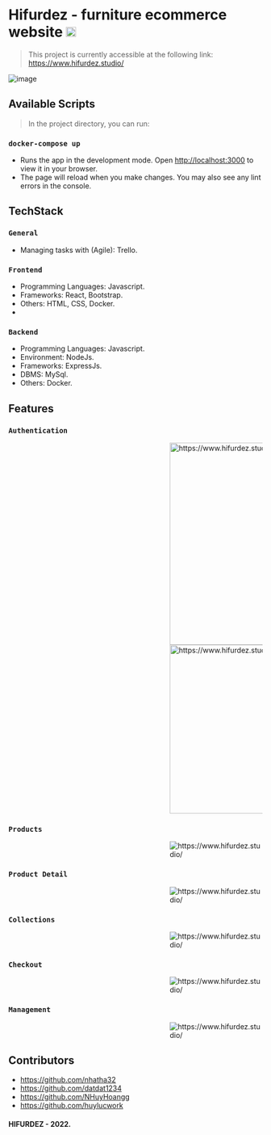 # Hifurdez - furniture ecommerce website <img src="https://res.cloudinary.com/dfbdpzz8q/image/upload/v1678427512/samples/logo-mini_g30mjb.png"  alt="https://www.hifurdez.studio/" width="20" />

> This project is currently accessible at the following link: https://www.hifurdez.studio/
> 
![image](https://user-images.githubusercontent.com/104556775/224242494-bd17df15-5267-451c-bcc0-feaa80697308.png)

## Available Scripts

> In the project directory, you can run:

### `docker-compose up`

- Runs the app in the development mode. Open [http://localhost:3000](http://localhost:3000) to view it in your browser.
- The page will reload when you make changes. You may also see any lint errors in the console.

## TechStack

### `General`
- Managing tasks with (Agile): Trello.


### `Frontend`
- Programming Languages: Javascript.
- Frameworks: React, Bootstrap.
- Others: HTML, CSS, Docker.
- 
### `Backend`
- Programming Languages: Javascript.
- Environment: NodeJs.
- Frameworks: ExpressJs.
- DBMS: MySql.
- Others: Docker.

## Features

### `Authentication`

<dl><dd><dl><dd><dl><dd><dl><dd><dl><dd><dl><dd><dl><dd><dl><dd>
<img src="https://user-images.githubusercontent.com/104556775/224239336-4fc42aec-eb73-464b-bb5e-c1fba30b1241.png"  alt="https://www.hifurdez.studio/" width="400" /> <img src="https://user-images.githubusercontent.com/104556775/224239530-b522e49c-1df6-4adb-aacc-ed5b05f5792a.png"  alt="https://www.hifurdez.studio/" width="334" />
</dd></dl></dd></dl></dd></dl></dd></dl></dd></dl></dd></dl></dd></dl></dd></dl>

### `Products`

<dl><dd><dl><dd><dl><dd><dl><dd><dl><dd><dl><dd><dl><dd><dl><dd>
<img src="https://user-images.githubusercontent.com/104556775/224242254-5162e5c5-d905-4011-a424-2679bb0b4245.png"  alt="https://www.hifurdez.studio/"  /> 
</dd></dl></dd></dl></dd></dl></dd></dl></dd></dl></dd></dl></dd></dl></dd></dl>

### `Product Detail`

<dl><dd><dl><dd><dl><dd><dl><dd><dl><dd><dl><dd><dl><dd><dl><dd>
<img src="https://user-images.githubusercontent.com/104556775/224242999-4e91f551-d7a2-40e1-8c1a-7d14fa2c08c1.png"  alt="https://www.hifurdez.studio/" />
</dd></dl></dd></dl></dd></dl></dd></dl></dd></dl></dd></dl></dd></dl></dd></dl>

### `Collections`

<dl><dd><dl><dd><dl><dd><dl><dd><dl><dd><dl><dd><dl><dd><dl><dd>
<img src="https://user-images.githubusercontent.com/104556775/224243398-4b919f52-f807-40e8-abce-d7528cd1ee6a.png"  alt="https://www.hifurdez.studio/" /> 
</dd></dl></dd></dl></dd></dl></dd></dl></dd></dl></dd></dl></dd></dl></dd></dl>

### `Checkout`

<dl><dd><dl><dd><dl><dd><dl><dd><dl><dd><dl><dd><dl><dd><dl><dd>
<img src="https://user-images.githubusercontent.com/104556775/224243488-735d983b-3301-452d-8f63-5f8a54649ef4.png"  alt="https://www.hifurdez.studio/" /> 
</dd></dl></dd></dl></dd></dl></dd></dl></dd></dl></dd></dl></dd></dl></dd></dl>

### `Management`

<dl><dd><dl><dd><dl><dd><dl><dd><dl><dd><dl><dd><dl><dd><dl><dd>
<img src="https://user-images.githubusercontent.com/104556775/224243619-0a1d1e17-1a0e-4bae-9244-e29d66fd5b73.png"  alt="https://www.hifurdez.studio/" /> 
</dd></dl></dd></dl></dd></dl></dd></dl></dd></dl></dd></dl></dd></dl></dd></dl>

## Contributors
- https://github.com/nhatha32
- https://github.com/datdat1234
- https://github.com/NHuyHoangg
- https://github.com/huylucwork

#### HIFURDEZ - 2022.
